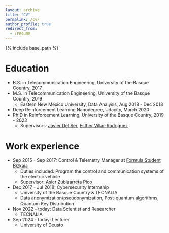 ```yaml
---
layout: archive
title: "CV"
permalink: /cv/
author_profile: true
redirect_from:
  - /resume
---
```


{% include base_path %}

Education
======
* B.S. in Telecommunication Engineering, University of the Basque Country, 2017
* M.S. in Telecommunication Engineering, University of the Basque Country, 2019
  * Eastern New Mexico University, Data Analysis, Aug 2018 - Dec 2018
* Deep Reinforcement Learning Nanodegree, Udacity, March 2020
* Ph.D in Reinforcement Learning, University of the Basque Country, 2019 - 2023 
  * Supervisors: [Javier Del Ser](https://scholar.google.es/citations?user=p_wY0zUAAAAJ&hl=es), [Esther Villar-Rodriguez](https://scholar.google.es/citations?user=pYQnhycAAAAJ&hl=es) 

Work experience
======
* Sep 2015 - Sep 2017: Control & Telemetry Manager at [Formula Student Bizkaia](https://www.fsbizkaia.com/)
  * Duties included: Program the control and communication systems of the electric vehicle
  * Supervisor: [Asier Zubizarreta Pico](https://scholar.google.es/citations?user=dZ91H9cAAAAJ&hl=es)
* Dec 2017 - Jul 2018: Cybersecurity Internship
  * University of the Basque Country & TECNALIA
  * Data anonymization/pseudonymization, Post-quantum algorithms, Quantum Key Distribution
* Nov 2022 - today: Data Scientist and Researcher
  * TECNALIA
* Sep 2024 - today: Lecturer
  * University of Deusto
<!-- 
Projects
======
* 2022-today: [FaRADAI](https://faradai.eu/) (Frugal And Robust AI for Defence Advanced Intelligence)
* 2022-today: [ULTIMATE](https://ultimate-project.eu/) (mUlti-Level Trustworthiness to IMprove the Adoption of hybrid arTificial intelligencE)
* 2023-2024: [AI4ES](https://eurecat.org/en/portfolio-items/ai4es/) (Network of excellence in data-based enabling technologies)
* 2024: [OMEGA](https://omega-x.eu/) (Orchestrating an interoperable sovereign federated Multi-vector Energy data space built on open standards and ready for GAia-X)
* 2024-today: GRECO (Transformación de la ingeniería de sistemas IA para mejorar la eficiencia y el impacto medioambiental a través de GREen COmputing)
* 2024-today: IKUN (Grandes Modelos Multimodales para Aseguramiento de Calidad y Soporte al Operario en Industria Inteligente)
* 2024-today: IKASLAGUN
-->
<!-- Publications
======
  <ul>{% for post in site.publications %}
    {% include archive-single-cv.html %}
  {% endfor %}</ul> -->
  
<!---
Talks
======
  <ul>{% for post in site.talks %}
    {% include archive-single-talk-cv.html %}
  {% endfor %}</ul>
  
Teaching
======
  <ul>{% for post in site.teaching %}
    {% include archive-single-cv.html %}
  {% endfor %}</ul>
-->
